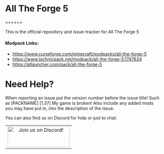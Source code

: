 # All The Forge 5
======

This is the official repository and issue-tracker for All The Forge 5
    
#### Modpack Links: 
+ https://www.curseforge.com/minecraft/modpacks/all-the-forge-5 
+ https://www.technicpack.net/modpack/all-the-forge-5.1747634 
+ https://atlauncher.com/pack/all-the-forge-5  
  
Need Help?
======
When reporting an issue put the version number before the issue title! Such as [PACKNAME] [1.37] My game is broken! Also include any added mods you may have put in, into the description of the issue. 
 
You can also find us on Discord for help or just to chat:   
  
|              |
|:------------:|
|<a href="https://discord.gg/enrpMDd"><img src="https://discordapp.com/assets/fc0b01fe10a0b8c602fb0106d8189d9b.png" alt="Join us on Discord!"  width="200" height="68"></a>|
<br>
<br>
